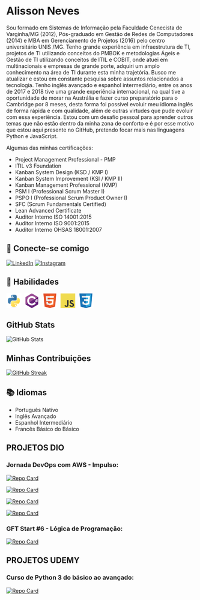 # Alisson Neves   

Sou formado em Sistemas de Informação pela Faculdade Cenecista de Varginha/MG (2012), Pós-graduado em Gestão de Redes de Computadores (2014) e MBA em Gerenciamento de Projetos (2016) pelo centro universitário UNIS /MG.
Tenho grande experiência em infraestrutura de TI, projetos de TI utilizando conceitos do PMBOK e metodologias Ágeis e Gestão de TI utilizando conceitos de ITIL e COBIT, onde atuei em multinacionais e empresas de grande porte, adquiri um amplo conhecimento na área de TI durante esta minha trajetória. Busco me atualizar e estou em constante pesquisa sobre assuntos relacionados a tecnologia. Tenho inglês avançado e espanhol intermediário, entre os anos de 2017 e 2018 tive uma grande experiência internacional, na qual tive a oportunidade de morar na Austrália e fazer curso preparatório para o Cambridge por 8 meses, desta forma foi possível evoluir meu idioma inglês de forma rápida e com qualidade, além de outras virtudes que pude evoluir com essa experiência.
Estou com um desafio pessoal para aprender outros temas que não estão dentro da minha zona de conforto e é por esse motivo que estou aqui presente no GitHub, pretendo focar mais nas linguagens Python e JavaScript.

Algumas das minhas certificações:
<ul>
<li> Project Management Professional - PMP </li>
<li> ITIL v3 Foundation </li>
<li> Kanban System Design (KSD / KMP I) </li>
<li> Kanban System Improvement (KSI / KMP II) </li>
<li> Kanban Management Professional (KMP) </li>
<li> PSM I (Professional Scrum Master I) </li> 
<li> PSPO I (Professional Scrum Product Owner I) </li> 
<li> SFC (Scrum Fundamentals Certified) </li>
<li> Lean Advanced Certificate </li>
<li> Auditor Interno ISO 14001:2015 </li>
<li> Auditor Interno ISO 9001:2015 </li>
<li> Auditor Interno OHSAS 18001:2007 </li>
</ul>


## 👨 Conecte-se comigo

[![LinkedIn](https://img.shields.io/badge/LinkedIn-f8f8f2?style=for-the-badge&logo=linkedin&logoColor=0E76A8)](https://www.linkedin.com/in/alisson-neves-pmp%C2%AE-9789b020/)
[![Instagram](https://img.shields.io/badge/Instagram-f8f8f2?style=for-the-badge&logo=instagram)](https://www.instagram.com/alissoneves7/)


## 🥇 Habilidades

<div>
  <img src="https://github.com/devicons/devicon/blob/master/icons/python/python-original.svg" title="Python" alt="Python" width="40" height="40"/>&nbsp;
  <img src="https://github.com/devicons/devicon/blob/master/icons/csharp/csharp-original.svg" title="C#" alt="CSharp" width="40" height="40"/>&nbsp;
  <img src="https://github.com/devicons/devicon/blob/master/icons/html5/html5-original.svg" title="HTML5" alt="HTML" width="40" height="40"/>&nbsp;
  <img src="https://github.com/devicons/devicon/blob/master/icons/javascript/javascript-original.svg" title="JavaScript" alt="JavaScript" width="40" height="40"/>&nbsp;
  <img src="https://github.com/devicons/devicon/blob/master/icons/css3/css3-original.svg" title="css" alt="CSS" width="40" height="40"/>&nbsp;
</div>

## GitHub Stats

![GitHub Stats](https://github-readme-stats.vercel.app/api?username=alissoneves&theme=transparent&bg_color=282a36&border_color=ff79c6&show_icons=true&icon_color=50fa7b&title_color=00aeff&text_color=e03c8a)

## Minhas Contribuições 

[![GitHub Streak](https://streak-stats.demolab.com/?user=alissoneves&theme=bear&background=282a36&border=ff79c6&dates=50fa7b)](https://git.io/streak-stats)

## 📚 Idiomas
- Português Nativo
- Inglês Avançado 
- Espanhol Intermediário
- Francês Básico do Básico

## PROJETOS DIO

### Jornada DevOps com AWS - Impulso:​

[![Repo Card](https://github-readme-stats.vercel.app/api/pin/?username=alissoneves&repo=DockerCompose&bg_color=000&border_color=30A3DC&show_icons=true&icon_color=30A3DC&title_color=E94D5F&text_color=FFF)](https://github.com/alissoneves/DockerCompose.git)

[![Repo Card](https://github-readme-stats.vercel.app/api/pin/?username=alissoneves&repo=linuxprojeto1-iac&bg_color=000&border_color=30A3DC&show_icons=true&icon_color=30A3DC&title_color=E94D5F&text_color=FFF)](https://github.com/alissoneves/linuxprojeto1-iac.git)

[![Repo Card](https://github-readme-stats.vercel.app/api/pin/?username=alissoneves&repo=linux-projeto2-iac&bg_color=000&border_color=30A3DC&show_icons=true&icon_color=30A3DC&title_color=E94D5F&text_color=FFF)](https://github.com/alissoneves/linux-projeto2-iac.git)

[![Repo Card](https://github-readme-stats.vercel.app/api/pin/?username=alissoneves&repo=k8s-projeto1-app-base&bg_color=000&border_color=30A3DC&show_icons=true&icon_color=30A3DC&title_color=E94D5F&text_color=FFF)](https://github.com/alissoneves/k8s-projeto1-app-base.git)

### GFT Start #6 - Lógica de Programação:​

[![Repo Card](https://github-readme-stats.vercel.app/api/pin/?username=alissoneves&repo=Logica_ProgramDIO&bg_color=000&border_color=30A3DC&show_icons=true&icon_color=30A3DC&title_color=E94D5F&text_color=FFF)](https://github.com/alissoneves/Logica_ProgramDIO.git)



## PROJETOS UDEMY 


### Curso de Python 3 do básico ao avançado:​

[![Repo Card](https://github-readme-stats.vercel.app/api/pin/?username=alissoneves&repo=Python_Udemy&bg_color=000&border_color=30A3DC&show_icons=true&icon_color=30A3DC&title_color=E94D5F&text_color=FFF)](https://github.com/alissoneves/Python_Udemy.git)



